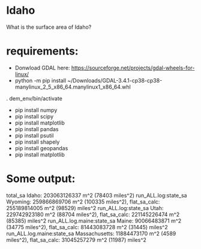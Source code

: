 # Idaho
What is the surface area of Idaho?


# requirements: 
- Donwload GDAL here: https://sourceforge.net/projects/gdal-wheels-for-linux/
- python -m pip install ~/Downloads/GDAL-3.4.1-cp38-cp38-manylinux_2_5_x86_64.manylinux1_x86_64.whl 

. dem_env/bin/activate

- pip install numpy
- pip install scipy
- pip install matplotlib
- pip install pandas
- pip install psutil
- pip install shapely
- pip install geopandas
- pip install matplotlib

# Some output:
total_sa Idaho: 203063126337 m^2 (78403 miles^2)
run_ALL.log:state_sa Wyoming: 259866869706 m^2 (100335 miles^2), flat_sa_calc: 255189814005 m^2 (98529) miles^2
run_ALL.log:state_sa Utah: 229742923180 m^2 (88704 miles^2), flat_sa_calc: 221145226474 m^2 (85385) miles^2
run_ALL.log.maine:state_sa Maine: 90066483871 m^2 (34775 miles^2), flat_sa_calc: 81443083728 m^2 (31445) miles^2
run_ALL.log.maine:state_sa Massachusetts: 11884473170 m^2 (4589 miles^2), flat_sa_calc: 31045257279 m^2 (11987) miles^2
